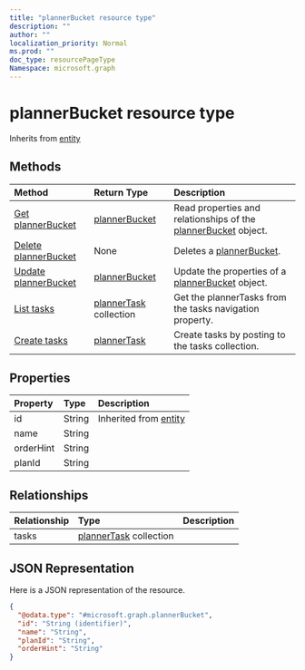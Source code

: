 ```yaml
---
title: "plannerBucket resource type"
description: ""
author: ""
localization_priority: Normal
ms.prod: ""
doc_type: resourcePageType
Namespace: microsoft.graph
---
```



# plannerBucket resource type




Inherits from [entity](../resources/entity.md)

## Methods
|Method|Return Type|Description|
|:---|:---|:---|
|[Get plannerBucket](../api/plannerbucket-get.md)|[plannerBucket](../resources/plannerBucket.md)|Read properties and relationships of the [plannerBucket](../resources/plannerbucket.md) object.|
|[Delete plannerBucket](../api/plannerbucket-delete.md)|None|Deletes a [plannerBucket](../resources/plannerbucket.md).|
|[Update plannerBucket](../api/plannerbucket-update.md)|[plannerBucket](../resources/plannerBucket.md)|Update the properties of a [plannerBucket](../resources/plannerbucket.md) object.|
|[List tasks](../api/plannerbucket-list-tasks.md)|[plannerTask](../resources/plannerTask.md) collection|Get the plannerTasks from the tasks navigation property.|
|[Create tasks](../api/plannerbucket-post-tasks.md)|[plannerTask](../resources/plannerTask.md)|Create tasks by posting to the tasks collection.|

## Properties
|Property|Type|Description|
|:---|:---|:---|
|id|String| Inherited from [entity](../resources/entity.md)|
|name|String||
|orderHint|String||
|planId|String||

## Relationships
|Relationship|Type|Description|
|:---|:---|:---|
|tasks|[plannerTask](../resources/plannerTask.md) collection||

## JSON Representation
Here is a JSON representation of the resource.
<!-- {
  "blockType": "resource",
  "keyProperty": "id",
  "@odata.type": "microsoft.graph.plannerBucket",
  "baseType": "microsoft.graph.entity",
  "openType": false
}
-->
``` json
{
  "@odata.type": "#microsoft.graph.plannerBucket",
  "id": "String (identifier)",
  "name": "String",
  "planId": "String",
  "orderHint": "String"
}
```

